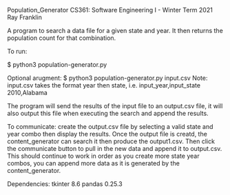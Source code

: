 Population_Generator
CS361: Software Engineering I - Winter Term 2021
Ray Franklin

A program to search a data file for a given state and year. It then returns 
the population count for that combination.

To run:

$ python3 population-generator.py

Optional arugment:
$ python3 population-generator.py input.csv
Note: input.csv takes the format year then state, i.e.
input_year,input_state
2010,Alabama

The program will send the results of the input file to an output.csv file,
it will also output this file when executing the search and append the results.

To communicate:
create the output.csv file by selecting a valid state and year combo then display the results. 
Once the output file is creatd, the content_generator can search it then produce the output1.csv.
Then click the communicate button to pull in the new data and append it to output.csv.
This should continue to work in order as you create more state year combos, you can append more
data as it is generated by the content_generator.

Dependencies:
tkinter 8.6
pandas 0.25.3



